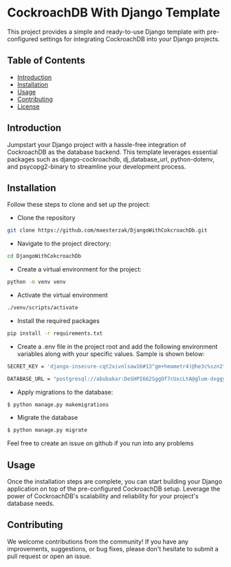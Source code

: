 # CockroachDB With Django Template

This project provides a simple and ready-to-use Django template with pre-configured settings for integrating CockroachDB into your Django projects.

## Table of Contents

- [Introduction](#introduction)
- [Installation](#installation)
- [Usage](#usage)
- [Contributing](#contributing)
- [License](#license)

## Introduction


Jumpstart your Django project with a hassle-free integration of CockroachDB as the database backend. This template leverages essential packages such as django-cockroachdb, dj_database_url, python-dotenv, and psycopg2-binary to streamline your development process.



## Installation

Follow these steps to clone and set up the project:

* Clone the repository
```bash
git clone https://github.com/maesterzak/DjangoWithCokcroachDb.git

```
* Navigate to the project directory:
```bash
cd DjangoWithCokcroachDb
```
* Create a virtual environment for the project:
```bash
python -m venv venv
```

* Activate the virtual environment
```bash
./venv/scripts/activate
```

* Install the required packages
```bash
pip install -r requirements.txt
```
* Create a .env file in the project root and add the following environment variables along with your specific values. Sample is shown below:
```bash
SECRET_KEY = 'django-insecure-cqt2xivnlsaw16#13^gm+hmametr4)@he3c%szn2*$+051ud#d'

DATABASE_URL = "postgresql://abubakar:DeSHPI662SggOf7cUxcLtA@glum-dxggy-9683.8nj.cockroachlabs.cloud:26257/defaultdb?sslmode=require"
```
* Apply migrations to the database:
```bash
$ python manage.py makemigrations
```
* Migrate the database
```bash
$ python manage.py migrate
```

Feel free to create an issue on github if you run into any problems


## Usage
Once the installation steps are complete, you can start building your Django application on top of the pre-configured CockroachDB setup. Leverage the power of CockroachDB's scalability and reliability for your project's database needs.

## Contributing
We welcome contributions from the community! If you have any improvements, suggestions, or bug fixes, please don't hesitate to submit a pull request or open an issue.

<!-- This project is licensed under the MIT License. -->

